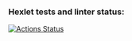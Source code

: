 ### Hexlet tests and linter status:
[![Actions Status](https://github.com/keyofevergreen/layout-designer-project-lvl1/workflows/hexlet-check/badge.svg)](https://github.com/keyofevergreen/layout-designer-project-lvl1/actions)